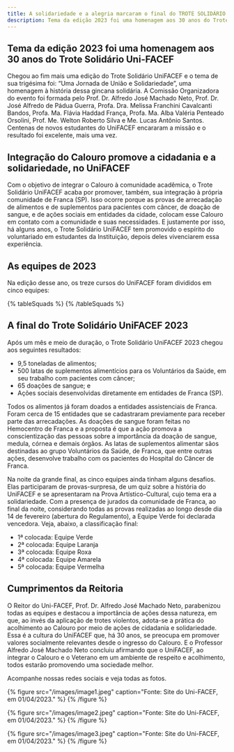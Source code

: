 ```yaml
---
title: A solidariedade e a alegria marcaram o final do TROTE SOLIDÁRIO UniFACEF 2023
description: Tema da edição 2023 foi uma homenagem aos 30 anos do Trote Solidário Uni-FACEF.
---
```


## Tema da edição 2023 foi uma homenagem aos 30 anos do Trote Solidário Uni-FACEF

Chegou ao fim mais uma edição do Trote Solidário UniFACEF e o tema de sua trigésima foi: “Uma Jornada de União e Solidariedade”, uma homenagem à história dessa gincana solidária. A Comissão Organizadora do evento foi formada pelo Prof. Dr. Alfredo José Machado Neto, Prof. Dr. José Alfredo de Pádua Guerra, Profa. Dra. Melissa Franchini Cavalcanti Bandos, Profa. Ma. Flávia Haddad França, Profa. Ma. Alba Valéria Penteado Orsolini, Prof. Me. Welton Roberto Silva e Me. Lucas Antônio Santos. Centenas de novos estudantes do UniFACEF encararam a missão e o resultado foi excelente, mais uma vez.

## Integração do Calouro promove a cidadania e a solidariedade, no UniFACEF

Com o objetivo de integrar o Calouro à comunidade acadêmica, o Trote Solidário UniFACEF acaba por promover, também, sua integração à própria comunidade de Franca (SP). Isso ocorre porque as provas de arrecadação de alimentos e de suplementos para pacientes com câncer, de doação de sangue, e de ações sociais em entidades da cidade, colocam esse Calouro em contato com a comunidade e suas necessidades. E justamente por isso, há alguns anos, o Trote Solidário UniFACEF tem promovido o espírito do voluntariado em estudantes da Instituição, depois deles vivenciarem essa experiência.

## As equipes de 2023

Na edição desse ano, os treze cursos do UniFACEF foram divididos em cinco equipes:

{% tableSquads %}
{% /tableSquads %}

## A final do Trote Solidário UniFACEF 2023

Após um mês e meio de duração, o Trote Solidário UniFACEF 2023 chegou aos seguintes resultados:

- 9,5 toneladas de alimentos;
- 500 latas de suplementos alimentícios para os Voluntários da Saúde, em seu trabalho com pacientes com câncer;
- 65 doações de sangue; e
- Ações sociais desenvolvidas diretamente em entidades de Franca (SP).

Todos os alimentos já foram doados a entidades assistenciais de Franca. Foram cerca de 15 entidades que se cadastraram previamente para receber parte das arrecadações. As doações de sangue foram feitas no Hemocentro de Franca e a proposta é que a ação promova a conscientização das pessoas sobre a importância da doação de sangue, medula, córnea e demais órgãos. As latas de suplementos alimentar sãos destinadas ao grupo Voluntários da Saúde, de Franca, que entre outras ações, desenvolve trabalho com os pacientes do Hospital do Câncer de Franca.

Na noite da grande final, as cinco equipes ainda tinham alguns desafios. Elas participaram de provas-surpresa, de um quiz sobre a história do UniFACEF e se apresentaram na Prova Artístico-Cultural, cujo tema era a solidariedade. Com a presença de jurados da comunidade de Franca, ao final da noite, considerando todas as provas realizadas ao longo desde dia 14 de fevereiro (abertura do Regulamento), a Equipe Verde foi declarada vencedora. Veja, abaixo, a classificação final:

- 1ª colocada: Equipe Verde
- 2ª colocada: Equipe Laranja
- 3ª colocada: Equipe Roxa
- 4ª colocada: Equipe Amarela
- 5ª colocada: Equipe Vermelha

## Cumprimentos da Reitoria

O Reitor do Uni-FACEF, Prof. Dr. Alfredo José Machado Neto, parabenizou todas as equipes e destacou a importância de ações dessa natureza, em que, ao invés da aplicação de trotes violentos, adota-se a prática do acolhimento ao Calouro por meio de ações de cidadania e solidariedade. Essa é a cultura do UniFACEF que, há 30 anos, se preocupa em promover valores socialmente relevantes desde o ingresso do Calouro. E o Professor Alfredo José Machado Neto concluiu afirmando que o UniFACEF, ao integrar o Calouro e o Veterano em um ambiente de respeito e acolhimento, todos estarão promovendo uma sociedade melhor.

Acompanhe nossas redes sociais e veja todas as fotos.

{% figure src="/images/image1.jpeg" caption="Fonte: Site do Uni-FACEF, em 01/04/2023." %}
{% /figure %}

{% figure src="/images/image2.jpeg" caption="Fonte: Site do Uni-FACEF, em 01/04/2023." %}
{% /figure %}

{% figure src="/images/image3.jpeg" caption="Fonte: Site do Uni-FACEF, em 01/04/2023." %}
{% /figure %}
